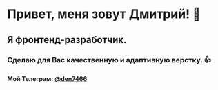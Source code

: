 # Привет, меня зовут Дмитрий! 👋
## Я фронтенд-разработчик.
### Сделаю для Вас качественную и адаптивную верстку. :+1:

#### Мой Телеграм: [@den7466](https://t.me/den7466)

<!--
**den7466/den7466** is a ✨ _special_ ✨ repository because its `README.md` (this file) appears on your GitHub profile.

Here are some ideas to get you started:

- 🔭 I’m currently working on ...
- 🌱 I’m currently learning ...
- 👯 I’m looking to collaborate on ...
- 🤔 I’m looking for help with ...
- 💬 Ask me about ...
- 📫 How to reach me: ...
- 😄 Pronouns: ...
- ⚡ Fun fact: ...
-->
